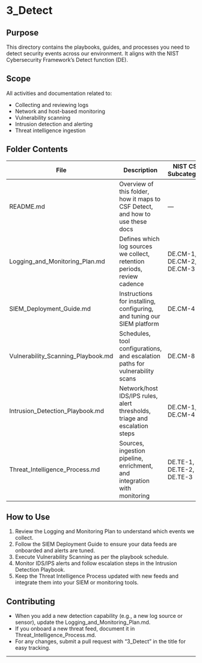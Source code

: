 # 3_Detect

## Purpose

This directory contains the playbooks, guides, and processes you need to detect security events across our environment. It aligns with the NIST Cybersecurity Framework’s Detect function (DE).

## Scope

All activities and documentation related to:

- Collecting and reviewing logs  
- Network and host-based monitoring  
- Vulnerability scanning  
- Intrusion detection and alerting  
- Threat intelligence ingestion  

## Folder Contents

| File                                  | Description                                                                 | NIST CSF Subcategory      |
|---------------------------------------|-----------------------------------------------------------------------------|---------------------------|
| README.md                             | Overview of this folder, how it maps to CSF Detect, and how to use these docs | —                         |
| Logging_and_Monitoring_Plan.md        | Defines which log sources we collect, retention periods, review cadence     | DE.CM-1, DE.CM-2, DE.CM-3  |
| SIEM_Deployment_Guide.md              | Instructions for installing, configuring, and tuning our SIEM platform      | DE.CM-4                   |
| Vulnerability_Scanning_Playbook.md    | Schedules, tool configurations, and escalation paths for vulnerability scans| DE.CM-8                   |
| Intrusion_Detection_Playbook.md       | Network/host IDS/IPS rules, alert thresholds, triage and escalation steps   | DE.CM-1, DE.CM-4          |
| Threat_Intelligence_Process.md        | Sources, ingestion pipeline, enrichment, and integration with monitoring    | DE.TE-1, DE.TE-2, DE.TE-3  |

## How to Use

1. Review the Logging and Monitoring Plan to understand which events we collect.  
2. Follow the SIEM Deployment Guide to ensure your data feeds are onboarded and alerts are tuned.  
3. Execute Vulnerability Scanning as per the playbook schedule.  
4. Monitor IDS/IPS alerts and follow escalation steps in the Intrusion Detection Playbook.  
5. Keep the Threat Intelligence Process updated with new feeds and integrate them into your SIEM or monitoring tools.  

## Contributing

- When you add a new detection capability (e.g., a new log source or sensor), update the Logging_and_Monitoring_Plan.md.  
- If you onboard a new threat feed, document it in Threat_Intelligence_Process.md.  
- For any changes, submit a pull request with “3_Detect” in the title for easy tracking.

---
